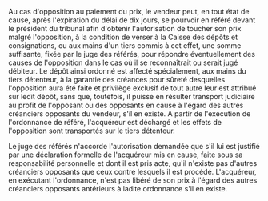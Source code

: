 Au cas d'opposition au paiement du prix, le vendeur peut, en tout état de cause, après l'expiration du délai de dix jours, se pourvoir en référé devant le président du tribunal afin d'obtenir l'autorisation de toucher son prix malgré l'opposition, à la condition de verser à la Caisse des dépôts et consignations, ou aux mains d'un tiers commis à cet effet, une somme suffisante, fixée par le juge des référés, pour répondre éventuellement des causes de l'opposition dans le cas où il se reconnaîtrait ou serait jugé débiteur. Le dépôt ainsi ordonné est affecté spécialement, aux mains du tiers détenteur, à la garantie des créances pour sûreté desquelles l'opposition aura été faite et privilège exclusif de tout autre leur est attribué sur ledit dépôt, sans que, toutefois, il puisse en résulter transport judiciaire au profit de l'opposant ou des opposants en cause à l'égard des autres créanciers opposants du vendeur, s'il en existe. A partir de l'exécution de l'ordonnance de référé, l'acquéreur est déchargé et les effets de l'opposition sont transportés sur le tiers détenteur.

Le juge des référés n'accorde l'autorisation demandée que s'il lui est justifié par une déclaration formelle de l'acquéreur mis en cause, faite sous sa responsabilité personnelle et dont il est pris acte, qu'il n'existe pas d'autres créanciers opposants que ceux contre lesquels il est procédé. L'acquéreur, en exécutant l'ordonnance, n'est pas libéré de son prix à l'égard des autres créanciers opposants antérieurs à ladite ordonnance s'il en existe.

